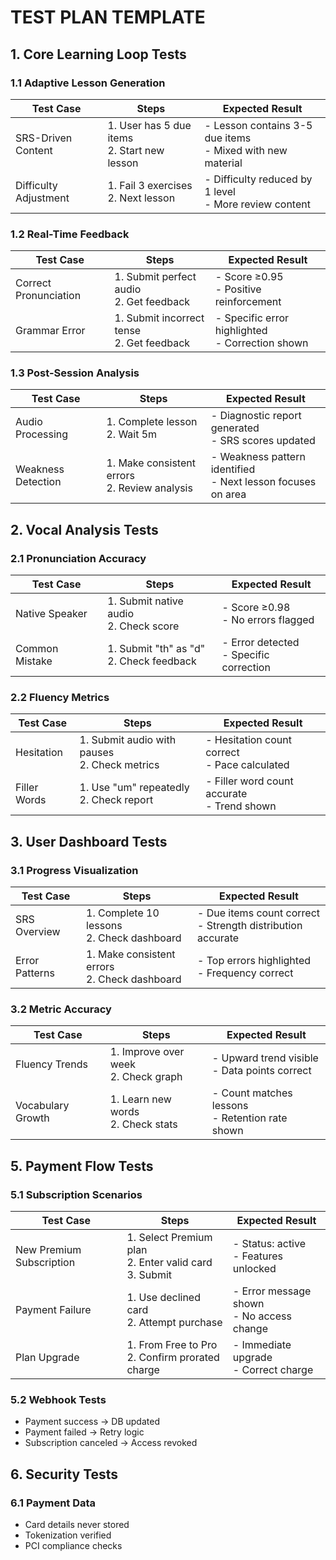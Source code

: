 # TEST PLAN TEMPLATE
<!-- Document Version: 1.1 -->
<!-- Last Updated: 2025-06-11 -->

## 1. Core Learning Loop Tests
### 1.1 Adaptive Lesson Generation
| Test Case | Steps | Expected Result |
|-----------|-------|-----------------|
| SRS-Driven Content | 1. User has 5 due items<br>2. Start new lesson | - Lesson contains 3-5 due items<br>- Mixed with new material |
| Difficulty Adjustment | 1. Fail 3 exercises<br>2. Next lesson | - Difficulty reduced by 1 level<br>- More review content |

### 1.2 Real-Time Feedback
| Test Case | Steps | Expected Result |
|-----------|-------|-----------------|
| Correct Pronunciation | 1. Submit perfect audio<br>2. Get feedback | - Score ≥0.95<br>- Positive reinforcement |
| Grammar Error | 1. Submit incorrect tense<br>2. Get feedback | - Specific error highlighted<br>- Correction shown |

### 1.3 Post-Session Analysis
| Test Case | Steps | Expected Result |
|-----------|-------|-----------------|
| Audio Processing | 1. Complete lesson<br>2. Wait 5m | - Diagnostic report generated<br>- SRS scores updated |
| Weakness Detection | 1. Make consistent errors<br>2. Review analysis | - Weakness pattern identified<br>- Next lesson focuses on area |

## 2. Vocal Analysis Tests
### 2.1 Pronunciation Accuracy
| Test Case | Steps | Expected Result |
|-----------|-------|-----------------|
| Native Speaker | 1. Submit native audio<br>2. Check score | - Score ≥0.98<br>- No errors flagged |
| Common Mistake | 1. Submit "th" as "d"<br>2. Check feedback | - Error detected<br>- Specific correction |

### 2.2 Fluency Metrics
| Test Case | Steps | Expected Result |
|-----------|-------|-----------------|
| Hesitation | 1. Submit audio with pauses<br>2. Check metrics | - Hesitation count correct<br>- Pace calculated |
| Filler Words | 1. Use "um" repeatedly<br>2. Check report | - Filler word count accurate<br>- Trend shown |

## 3. User Dashboard Tests
### 3.1 Progress Visualization
| Test Case | Steps | Expected Result |
|-----------|-------|-----------------|
| SRS Overview | 1. Complete 10 lessons<br>2. Check dashboard | - Due items count correct<br>- Strength distribution accurate |
| Error Patterns | 1. Make consistent errors<br>2. Check dashboard | - Top errors highlighted<br>- Frequency correct |

### 3.2 Metric Accuracy
| Test Case | Steps | Expected Result |
|-----------|-------|-----------------|
| Fluency Trends | 1. Improve over week<br>2. Check graph | - Upward trend visible<br>- Data points correct |
| Vocabulary Growth | 1. Learn new words<br>2. Check stats | - Count matches lessons<br>- Retention rate shown |


## 5. Payment Flow Tests
### 5.1 Subscription Scenarios
| Test Case | Steps | Expected Result |
|-----------|-------|-----------------|
| New Premium Subscription | 1. Select Premium plan<br>2. Enter valid card<br>3. Submit | - Status: active<br>- Features unlocked |
| Payment Failure | 1. Use declined card<br>2. Attempt purchase | - Error message shown<br>- No access change |
| Plan Upgrade | 1. From Free to Pro<br>2. Confirm prorated charge | - Immediate upgrade<br>- Correct charge |

### 5.2 Webhook Tests
- Payment success → DB updated
- Payment failed → Retry logic
- Subscription canceled → Access revoked

## 6. Security Tests
### 6.1 Payment Data
- Card details never stored
- Tokenization verified
- PCI compliance checks
